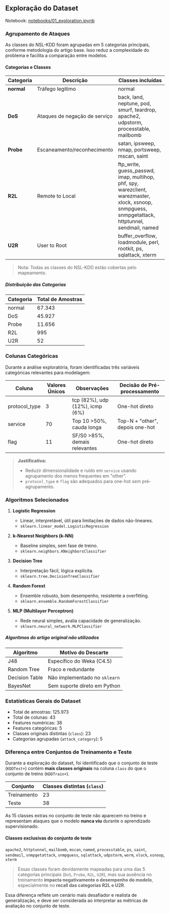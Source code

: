 
## Exploração do Dataset

Notebook: [notebooks/01_exploration.ipynb](../notebooks/01_exploration.ipynb)


### Agrupamento de Ataques

As classes do NSL-KDD foram agrupadas em 5 categorias principais, conforme metodologia do artigo base. Isso reduz a complexidade do problema e facilita a comparação entre modelos.

#### Categorias e Classes

| Categoria | Descrição | Classes incluídas |
|-----------|-----------|------------------|
| **normal** | Tráfego legítimo | normal |
| **DoS**    | Ataques de negação de serviço | back, land, neptune, pod, smurf, teardrop, apache2, udpstorm, processtable, mailbomb |
| **Probe**  | Escaneamento/reconhecimento | satan, ipsweep, nmap, portsweep, mscan, saint |
| **R2L**    | Remote to Local | ftp_write, guess_passwd, imap, multihop, phf, spy, warezclient, warezmaster, xlock, xsnoop, snmpguess, snmpgetattack, httptunnel, sendmail, named |
| **U2R**    | User to Root | buffer_overflow, loadmodule, perl, rootkit, ps, sqlattack, xterm |

> Nota: Todas as classes do NSL-KDD estão cobertas pelo mapeamento.

##### Distribuição das Categorias

| Categoria | Total de Amostras |
|-----------|-------------------|
| normal    | 67.343            |
| DoS       | 45.927            |
| Probe     | 11.656            |
| R2L       | 995               |
| U2R       | 52                |


### Colunas Categóricas

Durante a análise exploratória, foram identificadas três variáveis categóricas relevantes para modelagem:

| Coluna         | Valores Únicos | Observações                                         | Decisão de Pré-processamento        |
|----------------|----------------|-----------------------------------------------------|-------------------------------------|
| protocol_type  | 3              | tcp (82%), udp (12%), icmp (6%)                     | One-hot direto                      |
| service        | 70             | Top 10 >50%, cauda longa                            | Top-N + "other", depois one-hot     |
| flag           | 11             | SF/S0 >85%, demais relevantes                       | One-hot direto                      |

> **Justificativa:**  
> - Reduzir dimensionalidade e ruído em `service` usando agrupamento dos menos frequentes em "other".
> - `protocol_type` e `flag` são adequados para one-hot sem pré-agrupamento.


### Algoritmos Selecionados

1. **Logistic Regression**  
   - Linear, interpretável, útil para limitações de dados não-lineares.  
   - `sklearn.linear_model.LogisticRegression`

2. **k-Nearest Neighbors (k-NN)**  
   - Baseline simples, sem fase de treino.  
   - `sklearn.neighbors.KNeighborsClassifier`

3. **Decision Tree**  
   - Interpretação fácil, lógica explícita.  
   - `sklearn.tree.DecisionTreeClassifier`

4. **Random Forest**  
   - Ensemble robusto, bom desempenho, resistente a overfitting.  
   - `sklearn.ensemble.RandomForestClassifier`

5. **MLP (Multilayer Perceptron)**  
   - Rede neural simples, avalia capacidade de generalização.  
   - `sklearn.neural_network.MLPClassifier`

##### Algoritmos do artigo original não utilizados

| Algoritmo       | Motivo do Descarte                         |
|-----------------|--------------------------------------------|
| J48             | Específico do Weka (C4.5)                  |
| Random Tree     | Fraco e redundante                         |
| Decision Table  | Não implementado no `sklearn`              |
| BayesNet        | Sem suporte direto em Python               |


### Estatísticas Gerais do Dataset

- Total de amostras: 125.973
- Total de colunas: 43
- Features numéricas: 38
- Features categóricas: 5
- Classes originais distintas (`class`): 23
- Categorias agrupadas (`attack_category`): 5


### Diferença entre Conjuntos de Treinamento e Teste

Durante a exploração do dataset, foi identificado que o conjunto de teste (`KDDTest+`) contém **mais classes originais** na coluna `class` do que o conjunto de treino (`KDDTrain+`).

| Conjunto     | Classes distintas (`class`) |
|--------------|-----------------------------|
| Treinamento  | 23                          |
| Teste        | 38                          |

As 15 classes extras no conjunto de teste não aparecem no treino e representam ataques que o modelo **nunca viu** durante o aprendizado supervisionado.

#### Classes exclusivas do conjunto de teste

`apache2`, `httptunnel`, `mailbomb`, `mscan`, `named`, `processtable`, `ps`, `saint`, `sendmail`, `snmpgetattack`, `snmpguess`, `sqlattack`, `udpstorm`, `worm`, `xlock`, `xsnoop`, `xterm`

> Essas classes foram devidamente mapeadas para uma das 5 categorias principais (`DoS`, `Probe`, `R2L`, `U2R`), mas sua ausência no treinamento **impacta negativamente o desempenho do modelo**, especialmente no **recall das categorias R2L e U2R**.

Essa diferença reflete um cenário mais desafiador e realista de generalização, e deve ser considerada ao interpretar as métricas de avaliação no conjunto de teste.

